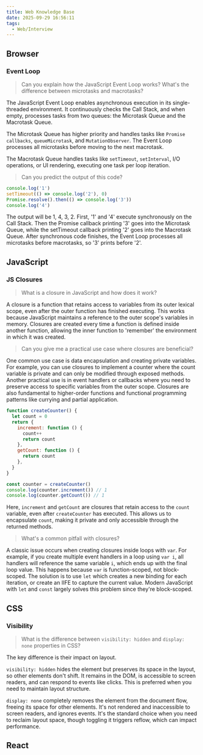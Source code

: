 ```yaml
---
title: Web Knowledge Base
date: 2025-09-29 16:56:11
tags:
  - Web/Interview
---
```


## Browser

### Event Loop

> Can you explain how the JavaScript Event Loop works? What's the difference between microtasks and macrotasks?

The JavaScript Event Loop enables asynchronous execution in its single-threaded environment. It continuously checks the Call Stack, and when empty, processes tasks from two queues: the Microtask Queue and the Macrotask Queue.

The Microtask Queue has higher priority and handles tasks like `Promise callbacks`, `queueMicrotask`, and `MutationObserver`. The Event Loop processes all microtasks before moving to the next macrotask.

The Macrotask Queue handles tasks like `setTimeout`, `setInterval`, I/O operations, or UI rendering, executing one task per loop iteration.

> Can you predict the output of this code?

```javascript
console.log('1')
setTimeout(() => console.log('2'), 0)
Promise.resolve().then(() => console.log('3'))
console.log('4')
```

The output will be 1, 4, 3, 2. First, '1' and '4' execute synchronously on the Call Stack. Then the Promise callback printing '3' goes into the Microtask Queue, while the setTimeout callback printing '2' goes into the Macrotask Queue. After synchronous code finishes, the Event Loop processes all microtasks before macrotasks, so '3' prints before '2'.

## JavaScript

### JS Closures

> What is a closure in JavaScript and how does it work?

A closure is a function that retains access to variables from its outer lexical scope, even after the outer function has finished executing. This works because JavaScript maintains a reference to the outer scope's variables in memory. Closures are created every time a function is defined inside another function, allowing the inner function to 'remember' the environment in which it was created.

> Can you give me a practical use case where closures are beneficial?

One common use case is data encapsulation and creating private variables. For example, you can use closures to implement a counter where the count variable is private and can only be modified through exposed methods. Another practical use is in event handlers or callbacks where you need to preserve access to specific variables from the outer scope. Closures are also fundamental to higher-order functions and functional programming patterns like currying and partial application.

```javascript
function createCounter() {
  let count = 0 
  return {
    increment: function () {
      count++
      return count
    },
    getCount: function () {
      return count
    },
  }
}

const counter = createCounter()
console.log(counter.increment()) // 1
console.log(counter.getCount()) // 1
```

Here, `increment` and `getCount` are closures that retain access to the `count` variable, even after `createCounter` has executed. This allows us to encapsulate `count`, making it private and only accessible through the returned methods.

> What's a common pitfall with closures?

A classic issue occurs when creating closures inside loops with `var`. For example, if you create multiple event handlers in a loop using `var i`, all handlers will reference the same variable `i`, which ends up with the final loop value. This happens because `var` is function-scoped, not block-scoped. The solution is to use `let` which creates a new binding for each iteration, or create an IIFE to capture the current value. Modern JavaScript with `let` and `const` largely solves this problem since they're block-scoped.

## CSS

### Visibility

> What is the difference between `visibility: hidden` and `display: none` properties in CSS?

The key difference is their impact on layout.

`visibility: hidden` hides the element but preserves its space in the layout, so other elements don't shift. It remains in the DOM, is accessible to screen readers, and can respond to events like clicks. This is preferred when you need to maintain layout structure.

 `display: none` completely removes the element from the document flow, freeing its space for other elements. It's not rendered and inaccessible to screen readers, and ignores events. It's the standard choice when you need to reclaim layout space, though toggling it triggers reflow, which can impact performance.

## React
